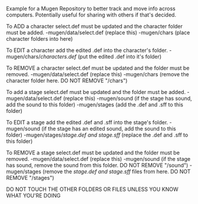 Example for a Mugen Repository to better track and move info across computers. Potentially useful for sharing with others if that's decided.



To ADD a character select.def must be updated and the character folder must be added.
-mugen/data/select.def (replace this)
-mugen/chars (place character folders into here)


To EDIT a character add the edited .def into the character's folder.
-mugen/chars/*characters.def* (put the edited .def into it's folder)


To REMOVE a character select.def must be updated and the folder must be removed.
-mugen/data/select.def (replace this)
-mugen/chars (remove the character folder here. DO NOT REMOVE "/chars")






To add a stage select.def must be updated and the folder must be added.
-mugen/data/select.def (replace this)
-mugen/sound (if the stage has sound, add the sound to this folder)
-mugen/stages (add the .def and .sff to this folder)


To EDIT a stage add the edited .def and .sff into the stage's folder.
-mugen/sound (if the stage has an edited sound, add the sound to this folder)
-mugen/stages/*stage.def and stage.sff* (replace the .def and .sff to this folder)


To REMOVE a stage select.def must be updated and the folder must be removed.
-mugen/data/select.def (replace this)
-mugen/sound (if the stage has sound, remove the sound from this folder. DO NOT REMOVE "/sound")
-mugen/stages (remove the *stage.def and stage.sff* files from here. DO NOT REMOVE "/stages")





DO NOT TOUCH THE OTHER FOLDERS OR FILES UNLESS YOU KNOW WHAT YOU'RE DOING
